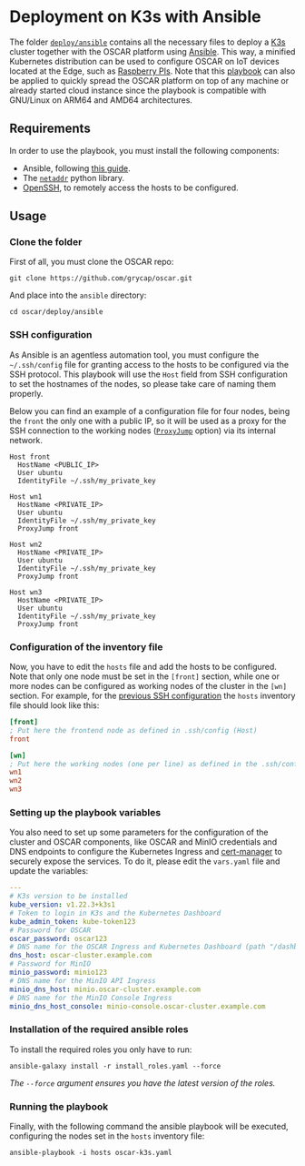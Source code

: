 # Deployment on K3s with Ansible

The folder
[`deploy/ansible`](https://github.com/grycap/oscar/tree/master/deploy/ansible)
contains all the necessary files to deploy a [K3s](https://k3s.io/) cluster
together with the OSCAR platform using [Ansible](https://www.ansible.com/).
This way, a minified Kubernetes distribution can be used to configure OSCAR on
IoT devices located at the Edge, such as
[Raspberry PIs](https://www.raspberrypi.org/). Note that this
[playbook](https://docs.ansible.com/ansible/latest/user_guide/playbooks_intro.html)
can also be applied to quickly spread the OSCAR platform on top of any machine
or already started cloud instance since the playbook is compatible with
GNU/Linux on ARM64 and AMD64 architectures.

## Requirements

In order to use the playbook, you must install the following components:

- Ansible, following [this guide](https://docs.ansible.com/ansible/latest/installation_guide/intro_installation.html).
- The [`netaddr`](https://netaddr.readthedocs.io/en/latest/installation.html)
  python library.
- [OpenSSH](https://www.openssh.com/), to remotely access the hosts to be configured.

## Usage

### Clone the folder

First of all, you must clone the OSCAR repo:

```
git clone https://github.com/grycap/oscar.git
```

And place into the `ansible` directory:

```
cd oscar/deploy/ansible
```

### SSH configuration

As Ansible is an agentless automation tool, you must configure the
`~/.ssh/config` file for granting access to the hosts to be configured via
the SSH protocol. This playbook will use the `Host` field from SSH
configuration to set the hostnames of the nodes, so please take care of naming
them properly.

Below you can find an example of a configuration file for four nodes, being
the `front` the only one with a public IP, so it will be used as a proxy for
the SSH connection to the working nodes
([`ProxyJump`](https://www.redhat.com/sysadmin/ssh-proxy-bastion-proxyjump)
option) via its internal network.

```ssh-config
Host front
  HostName <PUBLIC_IP>
  User ubuntu
  IdentityFile ~/.ssh/my_private_key

Host wn1
  HostName <PRIVATE_IP>
  User ubuntu
  IdentityFile ~/.ssh/my_private_key
  ProxyJump front

Host wn2
  HostName <PRIVATE_IP>
  User ubuntu
  IdentityFile ~/.ssh/my_private_key
  ProxyJump front

Host wn3
  HostName <PRIVATE_IP>
  User ubuntu
  IdentityFile ~/.ssh/my_private_key
  ProxyJump front
```

### Configuration of the inventory file

Now, you have to edit the `hosts` file and add the hosts to be configured.
Note that only one node must be set in the `[front]` section, while one or
more nodes can be configured as working nodes of the cluster in the `[wn]`
section. For example, for the [previous SSH configuration](#ssh-configuration)
the `hosts` inventory file should look like this:

```ini
[front]
; Put here the frontend node as defined in .ssh/config (Host)
front

[wn]
; Put here the working nodes (one per line) as defined in the .ssh/config (Host)
wn1
wn2
wn3
```

### Setting up the playbook variables

You also need to set up some parameters for the configuration of the cluster
and OSCAR components, like OSCAR and MinIO credentials and DNS endpoints to
configure the Kubernetes Ingress and [cert-manager](https://cert-manager.io/)
to securely expose the services. To do it, please edit the `vars.yaml` file
and update the variables:

```yaml
---
# K3s version to be installed
kube_version: v1.22.3+k3s1
# Token to login in K3s and the Kubernetes Dashboard
kube_admin_token: kube-token123
# Password for OSCAR
oscar_password: oscar123
# DNS name for the OSCAR Ingress and Kubernetes Dashboard (path "/dashboard/")
dns_host: oscar-cluster.example.com
# Password for MinIO
minio_password: minio123
# DNS name for the MinIO API Ingress
minio_dns_host: minio.oscar-cluster.example.com
# DNS name for the MinIO Console Ingress
minio_dns_host_console: minio-console.oscar-cluster.example.com
```

### Installation of the required ansible roles

To install the required roles you only have to run:

```
ansible-galaxy install -r install_roles.yaml --force
```

*The `--force` argument ensures you have the latest version of the roles.*

### Running the playbook

Finally, with the following command the ansible playbook will be executed,
configuring the nodes set in the `hosts` inventory file:

```
ansible-playbook -i hosts oscar-k3s.yaml
```

